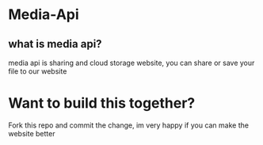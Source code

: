 # Media-Api
## what is media api?
media api is sharing and cloud storage website, you can share or save your file to our website

# Want to build this together?
Fork this repo and commit the change, im very happy if you can make the website better
